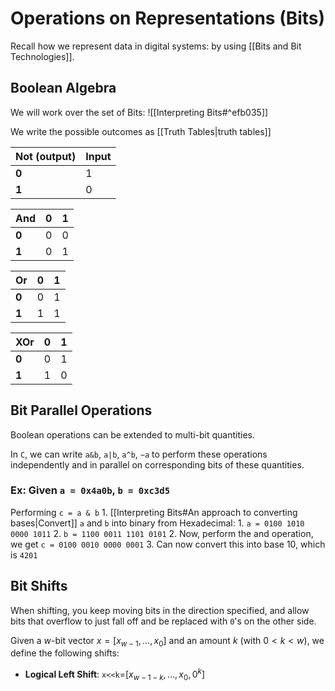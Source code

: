 # Operations on Representations (Bits)

Recall how we represent data in digital systems: by using [[Bits and Bit Technologies]].

## Boolean Algebra

We will work over the set of Bits: ![[Interpreting Bits#^efb035]]

We write the possible outcomes as [[Truth Tables|truth tables]]

| Not (output) | Input |
| ---- | ---- |
| **0** | 1 |
| **1** | 0 |

| And | **0** | **1** |
| ---- | ---- | ---- |
| **0** | 0 | 0 |
| **1** | 0 | 1 |

| Or | **0** | **1** |
| ---- | ---- | ---- |
| **0** | 0 | 1 |
| **1** | 1 | 1 |

| XOr | **0** | **1** |
| ---- | ---- | ---- |
| **0** | 0 | 1 |
| **1** | 1 | 0 |

## Bit Parallel Operations

Boolean operations can be extended to multi-bit quantities.

In `C`, we can write `a&b`, `a|b`, `a^b`, `~a` to perform these operations independently and in parallel on corresponding bits of these quantities.

### Ex: Given `a = 0x4a0b`, `b = 0xc3d5`

Performing `c = a & b`
	1. [[Interpreting Bits#An approach to converting bases|Convert]] `a` and `b` into binary from Hexadecimal:
		1. `a = 0100 1010 0000 1011`
		2. `b = 1100 0011 1101 0101`
	2. Now, perform the and operation, we get `c = 0100 0010 0000 0001`
	3. Can now convert this into base 10, which is `4201`

## Bit Shifts

When shifting, you keep moving bits in the direction specified, and allow bits that overflow to just fall off and be replaced with `0`'s on the other side.

Given a $w$-bit vector $x=[x_{w-1}, \ldots, x_0]$ and an amount $k$ (with $0<k<w$), we define the following shifts:
- **Logical Left Shift**: `x<<k`=$[x_{w-1-k}, \ldots, x_0, 0^k]$ 